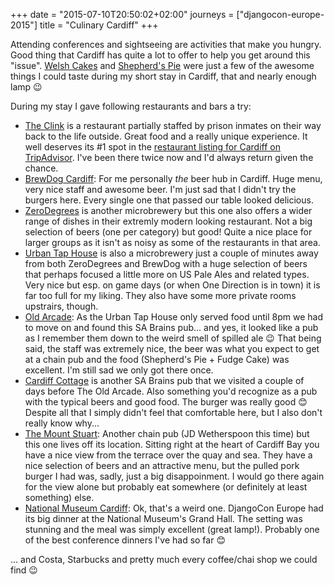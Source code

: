+++
date = "2015-07-10T20:50:02+02:00"
journeys = ["djangocon-europe-2015"]
title = "Culinary Cardiff"
+++

Attending conferences and sightseeing are activities that make you hungry. Good
thing that Cardiff has quite a lot to offer to help you get around this
"issue". [Welsh Cakes][wc] and [Shepherd's Pie][sp] were just a few of the
awesome things I could taste during my short stay in Cardiff, that and nearly
enough lamp 😉

During my stay I gave following restaurants and bars a try:

* [The Clink][tc] is a restaurant partially staffed by prison inmates on their
  way back to the life outside. Great food and a really unique experience. It
  well deserves its #1 spot in the
  [restaurant listing for Cardiff on TripAdvisor][1]. I've been there twice now
  and I'd always return given the chance.
* [BrewDog Cardiff][bd]: For me personally *the* beer hub in Cardiff. Huge menu, very
  nice staff and awesome beer. I'm just sad that I didn't try the burgers
  here. Every single one that passed our table looked delicious.
* [ZeroDegrees][zd] is another microbrewery but this one also offers a wider
  range of dishes in their extremly modern looking restaurant. Not a big
  selection of beers (one per category) but good! Quite a nice place for larger
  groups as it isn't as noisy as some of the restaurants in that area.
* [Urban Tap House][uth] is also a microbrewery just a couple of minutes away
  from both ZeroDegrees and BrewDog with a huge selection of beers that perhaps
  focused a little more on US Pale Ales and related types. Very nice but esp. on
  game days (or when One Direction is in town) it is far too full for my
  liking. They also have some more private rooms upstrairs, though.
* [Old Arcade][oa]: As the Urban Tap House only served food until 8pm we had to
  move on and found this SA Brains pub... and yes, it looked like a pub as I
  remember them down to the weird smell of spilled ale 😉 That being said, the
  staff was extremely nice, the beer was what you expect to get at a chain pub
  and the food (Shepherd's Pie + Fudge Cake) was excellent. I'm still sad we
  only got there once.
* [Cardiff Cottage][co] is another SA Brains pub that we visited a couple of
  days before The Old Arcade. Also something you'd recognize as a pub with the
  typical beers and good food. The burger was really good 😊 Despite all that I
  simply didn't feel that comfortable here, but I also don't really know why...
* [The Mount Stuart][tms]: Another chain pub (JD Wetherspoon this time) but this
  one lives off its location. Sitting right at the heart of Cardiff Bay you have
  a nice view from the terrace over the quay and sea. They have a nice selection
  of beers and an attractive menu, but the pulled pork burger I had was, sadly,
  just a big disappoinment. I would go there again for the view alone but
  probably eat somewhere (or definitely at least something) else.
* [National Museum Cardiff][nmc]: Ok, that's a weird one. DjangoCon Europe had
  its big dinner at the National Museum's Grand Hall. The setting was stunning
  and the meal was simply excellent (great lamp!). Probably one of the best
  conference dinners I've had so far 😊

... and Costa, Starbucks and pretty much every coffee/chai shop we could find 😉

[1]: http://www.tripadvisor.com/Restaurants-g186460-Cardiff_South_Wales_Wales.html
[co]: http://www.sabrain.com/cardiffcottage
[wc]: http://www.bbcgoodfood.com/recipes/5569/welsh-cakes
[sp]: http://www.deliaonline.com/recipes/galleries/welsh-classics/shepherds-pie-with-cheese-crusted-leeks.html
[tms]: http://www.jdwetherspoon.co.uk/home/pubs/the-mount-stuart
[oa]: http://sabrain.com/oldarcade
[zd]: http://www.zerodegrees.co.uk/
[bd]: https://www.brewdog.com/bars/uk/cardiff
[tc]: http://theclinkcharity.org/the-clink-restaurants/cardiff-wales/
[nmc]: http://www.museumwales.ac.uk/cardiff/hire/hall/
[uth]: http://www.urbantaphouse.co.uk/

